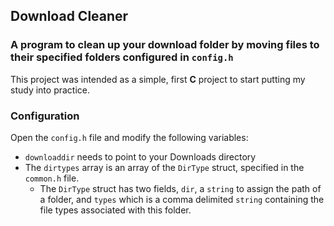 ## Download Cleaner
### A program to clean up your download folder by moving files to their specified folders configured in `config.h`
This project was intended as a simple, first **C** project to start putting my study into practice.

### Configuration
Open the `config.h` file and modify the following variables:
* `downloaddir` needs to point to your Downloads directory
* The `dirtypes` array is an array of the `DirType` struct, specified in the `common.h` file.
    * The `DirType` struct has two fields, `dir`, a `string` to assign the path of a folder, and `types` which is a comma delimited `string` containing the file types associated with this folder.
